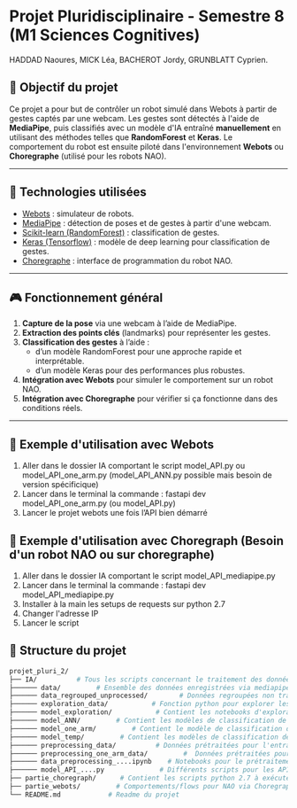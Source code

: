 # Projet Pluridisciplinaire - Semestre 8 (M1 Sciences Cognitives)

HADDAD Naoures, MICK Léa, BACHEROT Jordy, GRUNBLATT Cyprien.

## 🧠 Objectif du projet

Ce projet a pour but de contrôler un robot simulé dans Webots à partir de gestes captés par une webcam. Les gestes sont détectés à l'aide de **MediaPipe**, puis classifiés avec un modèle d'IA entraîné **manuellement** en utilisant des méthodes telles que **RandomForest** et **Keras**. Le comportement du robot est ensuite piloté dans l'environnement **Webots** ou **Choregraphe** (utilisé pour les robots NAO).

---

## 🧰 Technologies utilisées

- [Webots](https://cyberbotics.com/) : simulateur de robots.
- [MediaPipe](https://mediapipe.dev/) : détection de poses et de gestes à partir d'une webcam.
- [Scikit-learn (RandomForest)](https://scikit-learn.org/stable/modules/generated/sklearn.ensemble.RandomForestClassifier.html) : classification de gestes.
- [Keras (Tensorflow)](https://keras.io/) : modèle de deep learning pour classification de gestes.
- [Choregraphe](https://www.softbankrobotics.com/emea/en/support/nao-6/downloads/software) : interface de programmation du robot NAO.

---

## 🎮 Fonctionnement général

1. **Capture de la pose** via une webcam à l’aide de MediaPipe.
2. **Extraction des points clés** (landmarks) pour représenter les gestes.
3. **Classification des gestes** à l’aide :
   - d’un modèle RandomForest pour une approche rapide et interprétable.
   - d’un modèle Keras pour des performances plus robustes.
4. **Intégration avec Webots** pour simuler le comportement sur un robot NAO.
5. **Intégration avec Choregraphe** pour vérifier si ça fonctionne dans des conditions réels.

---

## 🤖 Exemple d'utilisation avec Webots
1. Aller dans le dossier IA comportant le script model_API.py ou model_API_one_arm.py (model_API_ANN.py possible mais besoin de version spécificique)
2. Lancer dans le terminal la commande : fastapi dev model_API_one_arm.py (ou model_API.py)
3. Lancer le projet webots une fois l’API bien démarré

## 💃 Exemple d'utilisation avec Choregraph (Besoin d'un robot NAO ou sur choregraphe)
1. Aller dans le dossier IA comportant le script model_API_mediapipe.py
2. Lancer dans le terminal la commande : fastapi dev model_API_mediapipe.py
3. Installer à la main les setups de requests sur python 2.7
4. Changer l'adresse IP
5. Lancer le script


## 🧪 Structure du projet

```bash
projet_pluri_2/
├── IA/          # Tous les scripts concernant le traitement des données et les modèles en python
├────── data/         # Ensemble des données enregistrées via mediapipe et regroupé par action dans des dossiers
├────── data_regrouped_unprocessed/        # Données regroupées non traitées pour l'entraînement des modèles de classification de mouvements et de vitesses
├────── exploration_data/           # Fonction python pour explorer les données utilisé dans les notebooks python pre_processing_data et one_arm
├────── model_exploration/           # Contient les notebooks d'exploration et de sauvegarde des modèles
├────── model_ANN/         # Contient les modèles de classification de mouvements (Keras)
├────── model_one_arm/         # Contient le modèle de classification de mouvements pour un bras (Keras)
├────── model_temp/         # Contient les modèles de classification de mouvements et des vitesses (RandomForest)
├────── preprocessing_data/          # Données prétraitées pour l'entraînement des modèles de classification de mouvements et de vitesses
├────── preprocessing_one_arm_data/         #  Données prétraitées pour l'entraînement du modèle de classification de mouvement pour un bras
├────── data_preprocessing_....ipynb    # Notebooks pour le prétraitement des données
├────── model_API_....py              # Différents scripts pour les API FastAPI
├── partie_choregraph/      # Contient les scripts python 2.7 à exécuter sur choregraph
├── partie_webots/         # Comportements/flows pour NAO via Choregraphe
└── README.md            # Readme du projet    
```
